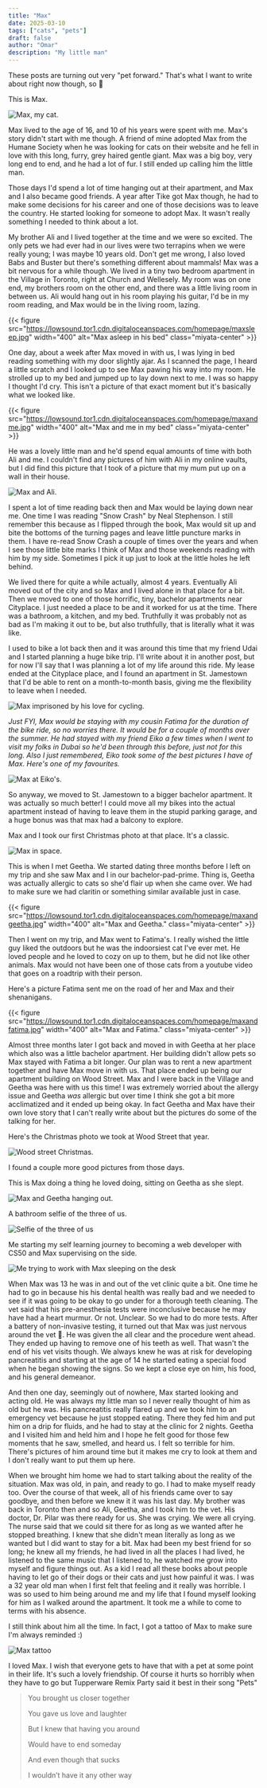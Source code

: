 ```yaml
---
title: "Max"
date: 2025-03-10
tags: ["cats", "pets"]
draft: false
author: "Omar"
description: "My little man"
---
```


These posts are turning out very "pet forward." That's what I want to write about right now though, so 🤷

This is Max.

![Max, my cat.](https://lowsound.tor1.cdn.digitaloceanspaces.com/homepage/maxprofileconv.jpg)

Max lived to the age of 16, and 10 of his years were spent with me. Max's story didn't start with me though. A friend of mine adopted Max from the Humane Society when he was looking for cats on their website and he fell in love with this long, furry, grey haired gentle giant. Max was a big boy, very long end to end, and he had a lot of fur. I still ended up calling him the little man. 

Those days I'd spend a lot of time hanging out at their apartment, and Max and I also became good friends. A year after Tike got Max though, he had to make some decisions for his career and one of those decisions was to leave the country. He started looking for someone to adopt Max. It wasn't really something I needed to think about a lot.

My brother Ali and I lived together at the time and we were so excited. The only pets we had ever had in our lives were two terrapins when we were really young; I was maybe 10 years old. Don't get me wrong, I also loved Babs and Buster but there's something different about mammals! Max was a bit nervous for a while though. We lived in a tiny two bedroom apartment in the Village in Toronto, right at Church and Wellesely. My room was on one end, my brothers room on the other end, and there was a little living room in between us. Ali would hang out in his room playing his guitar, I'd be in my room reading, and Max would be in the living room, lazing.

{{< figure src="https://lowsound.tor1.cdn.digitaloceanspaces.com/homepage/maxsleep.jpg" width="400" alt="Max asleep in his bed" class="miyata-center" >}}


One day, about a week after Max moved in with us, I was lying in bed reading something with my door slightly ajar. As I scanned the page, I heard a little scratch and I looked up to see Max pawing his way into my room. He strolled up to my bed and jumped up to lay down next to me. I was so happy I thought I'd cry. This isn't a picture of that exact moment but it's basically what we looked like.

{{< figure src="https://lowsound.tor1.cdn.digitaloceanspaces.com/homepage/maxandme.jpg" width="400" alt="Max and me in my bed" class="miyata-center" >}}

He was a lovely little man and he'd spend equal amounts of time with both Ali and me. I couldn't find any pictures of him with Ali in my online vaults, but I did find this picture that I took of a picture that my mum put up on a wall in their house.

![Max and Ali.](https://lowsound.tor1.cdn.digitaloceanspaces.com/homepage/maxandali.jpg)

I spent a lot of time reading back then and Max would be laying down near me. One time I was reading "Snow Crash" by Neal Stephenson. I still remember this because as I flipped through the book, Max would sit up and bite the bottoms of the turning pages and leave little puncture marks in them. I have re-read Snow Crash a couple of times over the years and when I see those little bite marks I think of Max and those weekends reading with him by my side. Sometimes I pick it up just to look at the little holes he left behind.

We lived there for quite a while actually, almost 4 years. Eventually Ali moved out of the city and so Max and I lived alone in that place for a bit. Then we moved to one of those horrific, tiny, bachelor apartments near Cityplace. I just needed a place to be and it worked for us at the time. There was a bathroom, a kitchen, and my bed. Truthfully it was probably not as bad as I'm making it out to be, but also truthfully, that is literally what it was like. 

I used to bike a lot back then and it was around this time that my friend Udai and I started planning a huge bike trip. I'll write about it in another post, but for now I'll say that I was planning a lot of my life around this ride. My lease ended at the Cityplace place, and I found an apartment in St. Jamestown that I'd be able to rent on a month-to-month basis, giving me the flexibility to leave when I needed.

![Max imprisoned by his love for cycling.](https://lowsound.tor1.cdn.digitaloceanspaces.com/homepage/maxbike.jpg)

*Just FYI, Max would be staying with my cousin Fatima for the duration of the bike ride, so no worries there. It would be for a couple of months over the summer. He had stayed with my friend Eiko a few times when I went to visit my folks in Dubai so he'd been through this before, just not for this long. Also I just remembered, Eiko took some of the best pictures I have of Max. Here's one of my favourites.*

![Max at Eiko's.](https://lowsound.tor1.cdn.digitaloceanspaces.com/homepage/maxateikos.jpg)

So anyway, we moved to St. Jamestown to a bigger bachelor apartment. It was actually so much better! I could move all my bikes into the actual apartment instead of having to leave them in the stupid parking garage, and a huge bonus was that max had a balcony to explore.

Max and I took our first Christmas photo at that place. It's a classic.

![Max in space.](https://lowsound.tor1.cdn.digitaloceanspaces.com/homepage/maxspace.jpg)

This is when I met Geetha. We started dating three months before I left on my trip and she saw Max and I in our bachelor-pad-prime. Thing is, Geetha was actually allergic to cats so she'd flair up when she came over. We had to make sure we had claritin or something similar available just in case.

{{< figure src="https://lowsound.tor1.cdn.digitaloceanspaces.com/homepage/maxandgeetha.jpg" width="400" alt="Max and Geetha." class="miyata-center" >}}

Then I went on my trip, and Max went to Fatima's. I really wished the little guy liked the outdoors but he was the indoorsiest cat I've ever met. He loved people and he loved to cozy on up to them, but he did not like other animals. Max would not have been one of those cats from a youtube video that goes on a roadtrip with their person. 

Here's a picture Fatima sent me on the road of her and Max and their shenanigans.

{{< figure src="https://lowsound.tor1.cdn.digitaloceanspaces.com/homepage/maxandfatima.jpg" width="400" alt="Max and Fatima." class="miyata-center" >}}

Almost three months later I got back and moved in with Geetha at her place which also was a little bachelor apartment. Her building didn't allow pets so Max stayed with Fatima a bit longer. Our plan was to rent a new apartment together and have Max move in with us. That place ended up being our apartment building on Wood Street. Max and I were back in the Village and Geetha was here with us this time! I was extremely worried about the allergy issue and Geetha *was* allergic but over time I think she got a bit more acclimatized and it ended up being okay. In fact Geetha and Max have their own love story that I can't really write about but the pictures do some of the talking for her.

Here's the Christmas photo we took at Wood Street that year.

![Wood street Christmas.](https://lowsound.tor1.cdn.digitaloceanspaces.com/homepage/maxchristmas.jpg)

I found a couple more good pictures from those days.

This is Max doing a thing he loved doing, sitting on Geetha as she slept.

![Max and Geetha hanging out.](https://lowsound.tor1.cdn.digitaloceanspaces.com/homepage/maxongeetha.jpg)

A bathroom selfie of the three of us.

![Selfie of the three of us](https://lowsound.tor1.cdn.digitaloceanspaces.com/homepage/maxandusconv.jpg)

Me starting my self learning journey to becoming a web developer with CS50 and Max supervising on the side.

![Me trying to work with Max sleeping on the desk](https://lowsound.tor1.cdn.digitaloceanspaces.com/homepage/maxandmelearningconv.jpg)

When Max was 13 he was in and out of the vet clinic quite a bit. One time he had to go in because his his dental health was really bad and we needed to see if it was going to be okay to go under for a thorough teeth cleaning. The vet said that his pre-anesthesia tests were inconclusive because he may have had a heart murmur. Or not. Unclear. So we had to do more tests. After a battery of non-invasive testing, it turned out that Max was just nervous around the vet 🤦. He was given the all clear and the procedure went ahead. They ended up having to remove one of his teeth as well. That wasn't the end of his vet visits though. We always knew he was at risk for developing pancreatitis and starting at the age of 14 he started eating a special food when he began showing the signs. So we kept a close eye on him, his food, and his general demeanor.

And then one day, seemingly out of nowhere, Max started looking and acting old. He was always my little man so I never really thought of him as old but he was. His pancreatitis really flared up and we took him to an emergency vet because he just stopped eating. There they fed him and put him on a drip for fluids, and he had to stay at the clinic for 2 nights. Geetha and I visited him and held him and I hope he felt good for those few moments that he saw, smelled, and heard us. I felt so terrible for him. There's pictures of him around time but it makes me cry to look at them and I don't really want to put them up here.

When we brought him home we had to start talking about the reality of the situation. Max was old, in pain, and ready to go. I had to make myself ready too. Over the course of that week, all of his friends came over to say goodbye, and then before we knew it it was his last day. My brother was back in Toronto then and so Ali, Geetha, and I took him to the vet. His doctor, Dr. Pilar was there ready for us. She was crying. We were all crying. The nurse said that we could sit there for as long as we wanted after he stopped breathing. I knew that she didn't mean literally as long as we wanted but I did want to stay for a bit. Max had been my best friend for so long; he knew all my friends, he had lived in all the places I had lived, he listened to the same music that I listened to, he watched me grow into myself and figure things out. As a kid I read all these books about people having to let go of their dogs or their cats and just how painful it was. I was a 32 year old man when I first felt that feeling and it really was horrible. I was so used to him being around me and my life that I found myself looking for him as I walked around the apartment. It took me a while to come to terms with his absence.

I still think about him all the time. In fact, I got a tattoo of Max to make sure I'm always reminded :)

![Max tattoo](https://lowsound.tor1.cdn.digitaloceanspaces.com/homepage/maxtattooconv.jpg)

I loved Max. I wish that everyone gets to have that with a pet at some point in their life. It's such a lovely friendship. Of course it hurts so horribly when they have to go but Tupperware Remix Party said it best in their song "Pets"

> You brought us closer together
>
> You gave us love and laughter
>
> But I knew that having you around
>
> Would have to end someday
>
> And even though that sucks
>
>I wouldn’t have it any other way
